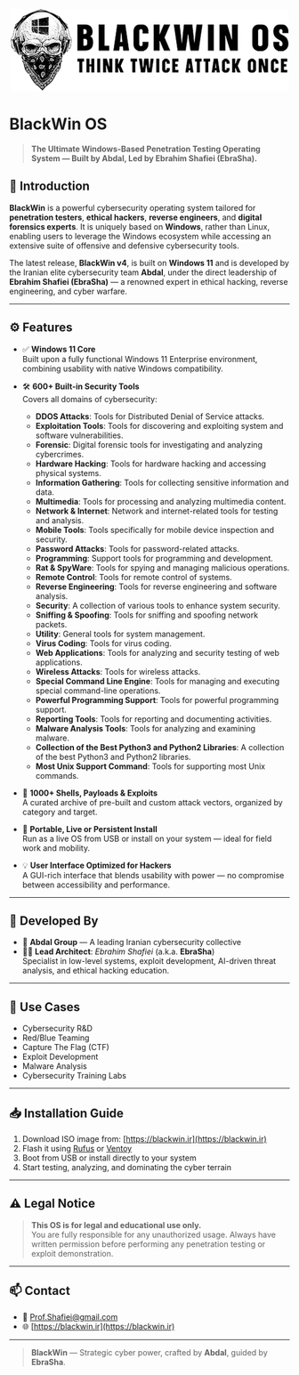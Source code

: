 <p align="center">
  <img src="logo.png" alt="BlackWin Logo" />
</p>

# BlackWin OS

> **The Ultimate Windows-Based Penetration Testing Operating System — Built by Abdal, Led by Ebrahim Shafiei (EbraSha).**

## 🧠 Introduction

**BlackWin** is a powerful cybersecurity operating system tailored for **penetration testers**, **ethical hackers**, **reverse engineers**, and **digital forensics experts**. It is uniquely based on **Windows**, rather than Linux, enabling users to leverage the Windows ecosystem while accessing an extensive suite of offensive and defensive cybersecurity tools.

The latest release, **BlackWin v4**, is built on **Windows 11** and is developed by the Iranian elite cybersecurity team **Abdal**, under the direct leadership of **Ebrahim Shafiei (EbraSha)** — a renowned expert in ethical hacking, reverse engineering, and cyber warfare.

---

## ⚙️ Features

- ✅ **Windows 11 Core**  
  Built upon a fully functional Windows 11 Enterprise environment, combining usability with native Windows compatibility.

- 🛠 **600+ Built-in Security Tools**  
  Covers all domains of cybersecurity:
	- **DDOS Attacks**: Tools for Distributed Denial of Service attacks.
	- **Exploitation Tools**: Tools for discovering and exploiting system and software vulnerabilities.
	- **Forensic**: Digital forensic tools for investigating and analyzing cybercrimes.
	- **Hardware Hacking**: Tools for hardware hacking and accessing physical systems.
	- **Information Gathering**: Tools for collecting sensitive information and data.
	- **Multimedia**: Tools for processing and analyzing multimedia content.
	- **Network & Internet**: Network and internet-related tools for testing and analysis.
	- **Mobile Tools**: Tools specifically for mobile device inspection and security.
	- **Password Attacks**: Tools for password-related attacks.
	- **Programming**: Support tools for programming and development.
	- **Rat & SpyWare**: Tools for spying and managing malicious operations.
	- **Remote Control**: Tools for remote control of systems.
	- **Reverse Engineering**: Tools for reverse engineering and software analysis.
	- **Security**: A collection of various tools to enhance system security.
	- **Sniffing & Spoofing**: Tools for sniffing and spoofing network packets.
	- **Utility**: General tools for system management.
	- **Virus Coding**: Tools for virus coding.
	- **Web Applications**: Tools for analyzing and security testing of web applications.
	- **Wireless Attacks**: Tools for wireless attacks.
	- **Special Command Line Engine**: Tools for managing and executing special command-line operations.
	- **Powerful Programming Support**: Tools for powerful programming support.
	- **Reporting Tools**: Tools for reporting and documenting activities.
	- **Malware Analysis Tools**: Tools for analyzing and examining malware.
	- **Collection of the Best Python3 and Python2 Libraries**: A collection of the best Python3 and Python2 libraries.
	- **Most Unix Support Command**: Tools for supporting most Unix commands.


- 🐚 **1000+ Shells, Payloads & Exploits**  
  A curated archive of pre-built and custom attack vectors, organized by category and target.

- 💼 **Portable, Live or Persistent Install**  
  Run as a live OS from USB or install on your system — ideal for field work and mobility.

- 💡 **User Interface Optimized for Hackers**  
  A GUI-rich interface that blends usability with power — no compromise between accessibility and performance.

---

## 👤 Developed By

- 🧠 **Abdal Group** — A leading Iranian cybersecurity collective
- 👨‍💻 **Lead Architect**: *Ebrahim Shafiei* (a.k.a. **EbraSha**)  
  Specialist in low-level systems, exploit development, AI-driven threat analysis, and ethical hacking education.

---

## 🚀 Use Cases

- Cybersecurity R&D
- Red/Blue Teaming
- Capture The Flag (CTF)
- Exploit Development
- Malware Analysis
- Cybersecurity Training Labs

---

## 📥 Installation Guide

1. Download ISO image from: [https://blackwin.ir](https://blackwin.ir)
2. Flash it using [Rufus](https://rufus.ie) or [Ventoy](https://www.ventoy.net)
3. Boot from USB or install directly to your system
4. Start testing, analyzing, and dominating the cyber terrain

---

## ⚠️ Legal Notice

> **This OS is for legal and educational use only.**  
> You are fully responsible for any unauthorized usage. Always have written permission before performing any penetration testing or exploit demonstration.

---
 
 

## 📫 Contact

- 📧 Prof.Shafiei@gmail.com
- 🌐 [https://blackwin.ir](https://blackwin.ir)

---

> **BlackWin** — Strategic cyber power, crafted by **Abdal**, guided by **EbraSha**.
